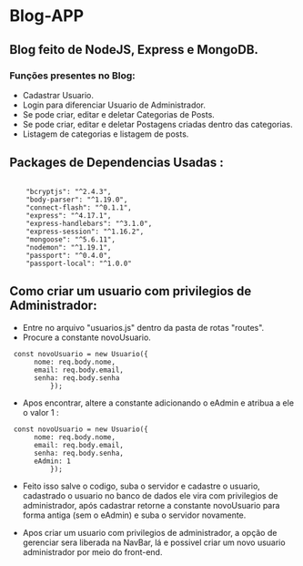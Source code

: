 # Blog-APP

## Blog feito de NodeJS, Express e MongoDB.

### Funções presentes no Blog:

- Cadastrar Usuario.
- Login para diferenciar Usuario de Administrador.
- Se pode criar, editar e deletar Categorias de Posts.
- Se pode criar, editar e deletar Postagens criadas dentro das categorias.
- Listagem de categorias e listagem de posts.

## Packages de Dependencias Usadas :

```

    "bcryptjs": "^2.4.3",
    "body-parser": "^1.19.0",
    "connect-flash": "^0.1.1",
    "express": "^4.17.1",
    "express-handlebars": "^3.1.0",
    "express-session": "^1.16.2",
    "mongoose": "^5.6.11",
    "nodemon": "^1.19.1",
    "passport": "^0.4.0",
    "passport-local": "^1.0.0"

```

## Como criar um usuario com privilegios de Administrador:

- Entre no arquivo "usuarios.js" dentro da pasta de rotas "routes".
- Procure a constante novoUsuario.

```
 const novoUsuario = new Usuario({
      nome: req.body.nome,
      email: req.body.email,
      senha: req.body.senha
          });
```

- Apos encontrar, altere a constante adicionando o eAdmin e atribua a ele o valor 1 :

```
 const novoUsuario = new Usuario({
      nome: req.body.nome,
      email: req.body.email,
      senha: req.body.senha,
      eAdmin: 1
          });
```

- Feito isso salve o codigo, suba o servidor e cadastre o usuario, cadastrado o usuario no banco de dados ele vira com privilegios de administrador, após cadastrar retorne a constante novoUsuario para forma antiga (sem o eAdmin) e suba o servidor novamente.

- Apos criar um usuario com privilegios de administrador, a opção de gerenciar sera liberada na NavBar, lá e possivel criar um novo usuario administrador por meio do front-end.
